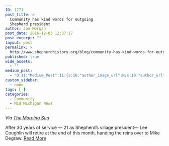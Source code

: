 ```yaml
---
ID: 1771
post_title: >
  Community has kind words for outgoing
  Shepherd president
author: Jon Morgan
post_date: 2016-12-03 12:37:17
post_excerpt: ""
layout: post
permalink: >
  http://www.shepherdhistory.org/blog/community-has-kind-words-for-outgoing-shepherd-president/
published: true
wide_assets:
  - ""
medium_post:
  - 'O:11:"Medium_Post":11:{s:16:"author_image_url";N;s:10:"author_url";N;s:11:"byline_name";N;s:12:"byline_email";N;s:10:"cross_link";N;s:2:"id";N;s:21:"follower_notification";N;s:7:"license";N;s:14:"publication_id";N;s:6:"status";N;s:3:"url";N;}'
custom_sidebar:
  - none
tags: [ ]
categories:
  - Community
  - Mid Michigan News
---
```

<em>Via <a href="http://www.themorningsun.com/">The Morning Sun</a></em>

After 30 years of service — 21 as Shepherd’s village president— Lee Coughlin will retire at the end of this month, handing the reins over to Mike Degraw. <a href="http://www.themorningsun.com/general-news/20161201/community-has-kind-words-for-outgoing-shepherd-president">Read More</a>